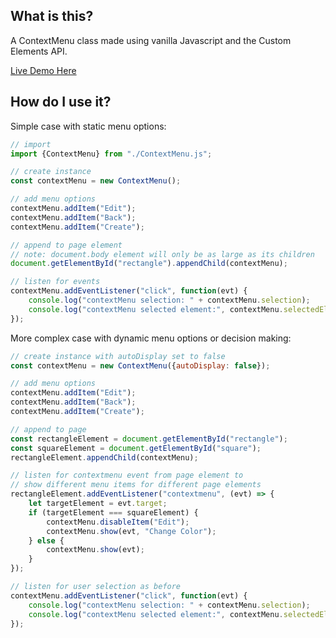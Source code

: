 ## What is this?
A ContextMenu class made using vanilla Javascript and the Custom Elements API.

[Live Demo Here](https://shootTheLuck.github.io/Context-Menu)

## How do I use it?

Simple case with static menu options:
```javascript
// import
import {ContextMenu} from "./ContextMenu.js";

// create instance
const contextMenu = new ContextMenu();

// add menu options
contextMenu.addItem("Edit");
contextMenu.addItem("Back");
contextMenu.addItem("Create");

// append to page element
// note: document.body element will only be as large as its children
document.getElementById("rectangle").appendChild(contextMenu);

// listen for events
contextMenu.addEventListener("click", function(evt) {
    console.log("contextMenu selection: " + contextMenu.selection);
    console.log("contextMenu selected element:", contextMenu.selectedElement);
});
```

More complex case with dynamic menu options or decision making:
```javascript
// create instance with autoDisplay set to false
const contextMenu = new ContextMenu({autoDisplay: false});

// add menu options
contextMenu.addItem("Edit");
contextMenu.addItem("Back");
contextMenu.addItem("Create");

// append to page
const rectangleElement = document.getElementById("rectangle");
const squareElement = document.getElementById("square");
rectangleElement.appendChild(contextMenu);

// listen for contextmenu event from page element to
// show different menu items for different page elements
rectangleElement.addEventListener("contextmenu", (evt) => {
    let targetElement = evt.target;
    if (targetElement === squareElement) {
        contextMenu.disableItem("Edit");
        contextMenu.show(evt, "Change Color");
    } else {
        contextMenu.show(evt);
    }
});

// listen for user selection as before
contextMenu.addEventListener("click", function(evt) {
    console.log("contextMenu selection: " + contextMenu.selection);
    console.log("contextMenu selected element:", contextMenu.selectedElement);
});
```
